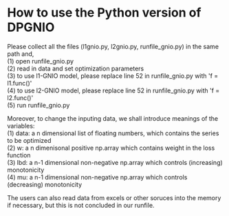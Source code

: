# How to use the Python version of DPGNIO


Please collect all the files (l1gnio.py, l2gnio.py, runfile_gnio.py) in the same path and, <br>
(1) open runfile_gnio.py <br>
(2) read in data and set optimization parameters <br>
(3) to use l1-GNIO model, please replace line 52 in runfile_gnio.py with 'f = l1.func()' <br>
(4) to use l2-GNIO model, please replace line 52 in runfile_gnio.py with 'f = l2.func()' <br>
(5) run runfile_gnio.py <br>


Moreover, to change the inputing data, we shall introduce meanings of the variables: <br>
(1) data: a n dimensional list of floating numbers, which contains the series to be optimized <br>
(2) w: a n dimenisonal positive np.array which contains weight in the loss function <br>
(3) lbd: a n-1 dimensional non-negative np.array which controls (increasing) monotonicity <br>
(4) mu: a n-1 dimensional non-negative np.array which controls (decreasing) monotonicity <br>


The users can also read data from excels or other soruces into the memory if necessary, but this is not concluded in our runfile.




